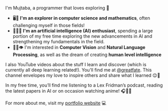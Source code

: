 I'm Mujtaba, a programmer that loves exploring 🚀

- 🖥️📏 **I'm an explorer in computer science and mathematics**, often challenging myself in those fields!
- 🤖🧠🦾 **I'm an artificial intelligence (AI) enthusiast**, spending a large portion of my free time exploring the new advancements in AI and strengthening my fundamentals in the field. 
- 🤖📖👁 I'm interested in **Computer Vision** and **Natural Language Processing**, as well as the dream of creating **human level intelligence** 

I also YouTube videos about the stuff I learn and discover (which is currently all deep learning related!). You'll find me at [@greatfate](https://www.youtube.com/channel/UC16BYekiN_0telZ2z_WgtDQ). This channel envelopes my love to inspire others and share what I learned 😌🎥

In my free time, you’ll find me listening to a Lex Fridman’s podcast, reading the latest papers in AI or on occasion watching anime! 🎧📜🤓

For more about me, visit my [portfolio website](https://igreat.github.io/) 💻
<!---
igreat/igreat is a ✨ special ✨ repository because its `README.md` (this file) appears on your GitHub profile.
You can click the Preview link to take a look at your changes.
--->
